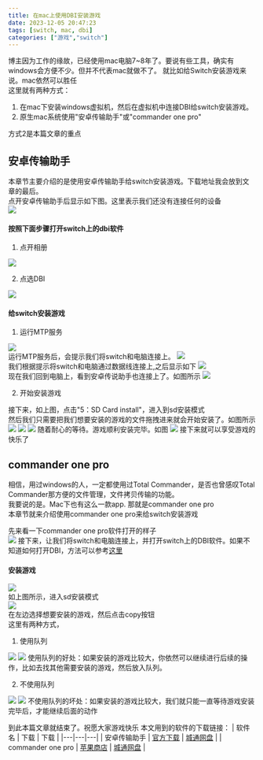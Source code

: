 ```yaml
---
title: 在mac上使用DBI安装游戏
date: 2023-12-05 20:47:23
tags: [switch, mac, dbi]
categories: ["游戏","switch"]
---
```

博主因为工作的缘故，已经使用mac电脑7~8年了。要说有些工具，确实有windows会方便不少。但并不代表mac就做不了。
就比如给Switch安装游戏来说。mac依然可以胜任  
这里就有两种方式：
1. 在mac下安装windows虚拟机，然后在虚拟机中连接DBI给switch安装游戏。
2. 原生mac系统使用"安卓传输助手"或"commander one pro"   
   
方式2是本篇文章的重点
## 安卓传输助手
本章节主要介绍的是使用安卓传输助手给switch安装游戏。下载地址我会放到文章的最后。  
点开安卓传输助手后显示如下图。这里表示我们还没有连接任何的设备  
![](https://cdn.jsdelivr.net/gh/wenzizone/wenzizone.github.io@main/images/switch/Snipaste_2023-12-06_13-08-43.png)  
#### <a id="dbi">按照下面步骤打开switch上的dbi软件</a>
1. 点开相册

![](https://cdn.jsdelivr.net/gh/wenzizone/wenzizone.github.io@main/images/switch/Snipaste_2023-12-06_14-50-07.webp)

2. 点选DBI

![](https://cdn.jsdelivr.net/gh/wenzizone/wenzizone.github.io@main/images/switch/Snipaste_2023-12-06_14-44-08.webp)

#### 给switch安装游戏
1. 运行MTP服务

![](https://cdn.jsdelivr.net/gh/wenzizone/wenzizone.github.io@main/images/switch/Snipaste_2023-12-06_14-57-55.webp)  
运行MTP服务后，会提示我们将switch和电脑连接上。
![](https://cdn.jsdelivr.net/gh/wenzizone/wenzizone.github.io@main/images/switch/2023120613193100.webp)    
我们根据提示将switch和电脑通过数据线连接上,之后显示如下
![](https://cdn.jsdelivr.net/gh/wenzizone/wenzizone.github.io@main/images/switch/2023120613202300.webp)   
现在我们回到电脑上，看到安卓传说助手也连接上了。如图所示
![](https://cdn.jsdelivr.net/gh/wenzizone/wenzizone.github.io@main/images/switch/Snipaste_2023-12-06_15-09-10.webp)   

2. 开始安装游戏  

接下来，如上图，点击"5：SD Card install"，进入到sd安装模式  
然后我们只需要把我们想要安装的游戏的文件拖拽进来就会开始安装了。如图所示
![](https://cdn.jsdelivr.net/gh/wenzizone/wenzizone.github.io@main/images/switch/Snipaste_2023-12-06_13-17-46.webp)
![](https://cdn.jsdelivr.net/gh/wenzizone/wenzizone.github.io@main/images/switch/Snipaste_2023-12-06_13-18-33.webp)
![](https://cdn.jsdelivr.net/gh/wenzizone/wenzizone.github.io@main/images/switch/2023120613260600.webp)
随着耐心的等待。游戏顺利安装完毕。如图
![](https://cdn.jsdelivr.net/gh/wenzizone/wenzizone.github.io@main/images/switch/2023120613265900.webp)
接下来就可以享受游戏的快乐了

## commander one pro
相信，用过windows的人，一定都使用过Total Commander，是否也曾感叹Total Commander那方便的文件管理，文件拷贝传输的功能。  
我要说的是。Mac下也有这么一款app. 那就是commander one pro  
本章节就来介绍使用commander one pro来给switch安装游戏  

先来看一下commander one pro软件打开的样子  
![](https://cdn.jsdelivr.net/gh/wenzizone/wenzizone.github.io@main/images/switch/Snipaste_2023-12-06_13-28-50.webp)
接下来，让我们将switch和电脑连接上，并打开switch上的DBI软件。如果不知道如何打开DBI，方法可以参考[这里](#dbi)  
#### 安装游戏
![](https://cdn.jsdelivr.net/gh/wenzizone/wenzizone.github.io@main/images/switch/Snipaste_2023-12-06_15-57-07.webp)  
如上图所示，进入sd安装模式  
![](https://cdn.jsdelivr.net/gh/wenzizone/wenzizone.github.io@main/images/switch/Snipaste_2023-12-06_14-11-27.webp)  
在左边选择想要安装的游戏，然后点击copy按钮  
这里有两种方式，
1. 使用队列
   
![](https://cdn.jsdelivr.net/gh/wenzizone/wenzizone.github.io@main/images/switch/Snipaste_2023-12-06_14-12-11.webp)
![](https://cdn.jsdelivr.net/gh/wenzizone/wenzizone.github.io@main/images/switch/Snipaste_2023-12-06_14-12-23.webp)
使用队列的好处：如果安装的游戏比较大，你依然可以继续进行后续的操作，比如去找其他需要安装的游戏，然后放入队列。

2. 不使用队列
 
![](https://cdn.jsdelivr.net/gh/wenzizone/wenzizone.github.io@main/images/switch/Snipaste_2023-12-06_14-12-56.webp)
![](https://cdn.jsdelivr.net/gh/wenzizone/wenzizone.github.io@main/images/switch/Snipaste_2023-12-06_14-13-06.webp)
不使用队列的坏处：如果安装的游戏比较大，我们就只能一直等待游戏安装完毕后，才能继续后面的动作

到此本篇文章就结束了。祝愿大家游戏快乐
本文用到的软件的下载链接：
| 软件名  | 下载  |  下载 |
|---|---|---|
| 安卓传输助手  | [官方下载](https://www.android.com/filetransfer/)  | [城通网盘](http://d.wenzizone.com/f/26926760-985924183-237456)  |
| commander one pro  | [苹果商店](https://apps.apple.com/us/app/commander-one-pro-ftp-client/id1035237815?mt=12)  | [城通网盘](http://d.wenzizone.com/f/26926760-983818249-5d3b21)  |

